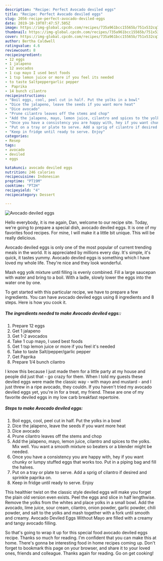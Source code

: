 ```yaml
---
description: "Recipe: Perfect Avocado deviled eggs"
title: "Recipe: Perfect Avocado deviled eggs"
slug: 2056-recipe-perfect-avocado-deviled-eggs
date: 2019-10-19T07:47:57.505Z
image: https://img-global.cpcdn.com/recipes/735a961bcc15565b/751x532cq70/avocado-deviled-eggs-recipe-main-photo.jpg
thumbnail: https://img-global.cpcdn.com/recipes/735a961bcc15565b/751x532cq70/avocado-deviled-eggs-recipe-main-photo.jpg
cover: https://img-global.cpcdn.com/recipes/735a961bcc15565b/751x532cq70/avocado-deviled-eggs-recipe-main-photo.jpg
author: Bertha Caldwell
ratingvalue: 4.6
reviewcount: 8
recipeingredient:
- 12 eggs
- 1 jalapeno
- 12 avocados
- 1 cup mayo I used best foods
- 1 tsp lemon juice or more if you feel its needed
- to taste Saltpeppergarlic pepper
-  Paprika
- 14 bunch cilantro
recipeinstructions:
- "Boil eggs, cool, peel cut in half. Put the yolks in a bowl"
- "Dice the jalapeno, leave the seeds if you want more heat"
- "Dice avocado"
- "Prune cilantro leaves off the stems and chop"
- "Add the jalapeno, mayo, lemon juice, cilantro and spices to the yolks. Mix well. You want a smooth mixture so beaters or a blender might be needed."
- "Once you have a consistency you are happy with, hey if you want chunky or lumpy stuffed eggs that works too. Put in a piping bag and fill the halves."
- "Put on a tray or plate to serve. Add a sprig of cilantro if desired and sprinkle paprika on."
- "Keep in fridge until ready to serve. Enjoy"
categories:
- Resep
tags:
- avocado
- deviled
- eggs

katakunci: avocado deviled eggs
nutrition: 246 calories
recipecuisine: Indonesian
preptime: "PT19M"
cooktime: "PT2H"
recipeyield: "4"
recipecategory: Dessert

---
```



![Avocado deviled eggs](https://img-global.cpcdn.com/recipes/735a961bcc15565b/751x532cq70/avocado-deviled-eggs-recipe-main-photo.jpg)

Hello everybody, it is me again, Dan, welcome to our recipe site. Today, we're going to prepare a special dish, avocado deviled eggs. It is one of my favorites food recipes. For mine, I will make it a little bit unique. This will be really delicious.

Avocado deviled eggs is only one of the most popular of current trending meals in the world. It is appreciated by millions every day. It's simple, it's quick, it tastes yummy. Avocado deviled eggs is something which I have loved my whole life. They're nice and they look wonderful.

Mash egg yolk mixture until filling is evenly combined. Fill a large saucepan with water and bring to a boil. With a ladle, slowly lower the eggs into the water one by one.


To get started with this particular recipe, we have to prepare a few ingredients. You can have avocado deviled eggs using 8 ingredients and 8 steps. Here is how you cook it.

##### The ingredients needed to make Avocado deviled eggs::

1. Prepare 12 eggs
1. Get 1 jalapeno
1. Get 1-2 avocados
1. Take 1 cup mayo, I used best foods
1. Get 1 tsp lemon juice or more if you feel it&#39;s needed
1. Take to taste Salt/pepper/garlic pepper
1. Get  Paprika
1. Prepare 1/4 bunch cilantro


I know this because I just made them for a little party at my house and people did just that - go crazy for them. When I told my guests these deviled eggs were made the classic way - with mayo and mustard - and I just threw in a ripe avocado, they couldn. If you haven&#39;t tried my avocado deviled eggs yet, you&#39;re in for a treat, my friend. These are one of my favorite deviled eggs in my low carb breakfast repertoire. 

##### Steps to make Avocado deviled eggs:

1. Boil eggs, cool, peel cut in half. Put the yolks in a bowl
1. Dice the jalapeno, leave the seeds if you want more heat
1. Dice avocado
1. Prune cilantro leaves off the stems and chop
1. Add the jalapeno, mayo, lemon juice, cilantro and spices to the yolks. Mix well. You want a smooth mixture so beaters or a blender might be needed.
1. Once you have a consistency you are happy with, hey if you want chunky or lumpy stuffed eggs that works too. Put in a piping bag and fill the halves.
1. Put on a tray or plate to serve. Add a sprig of cilantro if desired and sprinkle paprika on.
1. Keep in fridge until ready to serve. Enjoy


This healthier twist on the classic style deviled eggs will make you forget the plain old version even exists. Peel the eggs and slice in half lengthwise. Remove the yolks from the whites and place yolks in a small bowl. Add the avocado, lime juice, sour cream, cilantro, onion powder, garlic powder, chili powder, and salt to the yolks and mash together with a fork until smooth and creamy. Avocado Deviled Eggs Without Mayo are filled with a creamy and tangy avocado filling. 

So that's going to wrap it up for this special food avocado deviled eggs recipe. Thanks so much for reading. I'm confident that you can make this at home. There's gonna be interesting food in home recipes coming up. Don't forget to bookmark this page on your browser, and share it to your loved ones, friends and colleague. Thanks again for reading. Go on get cooking!
